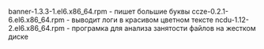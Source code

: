 banner-1.3.3-1.el6.x86_64.rpm  - пишет большие буквы
ccze-0.2.1-6.el6.x86_64.rpm  - выводит логи в красивом цветном тексте
ncdu-1.12-2.el6.x86_64.rpm  - програмка для анализа занятости файлов на жестком диске

